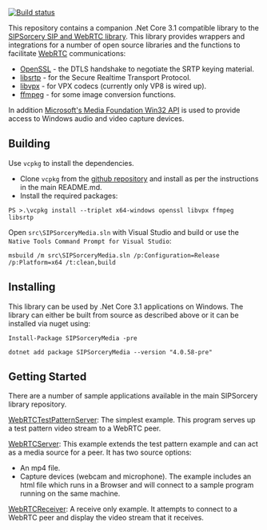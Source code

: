 [![Build status](https://ci.appveyor.com/api/projects/status/u8nmgpkowce2q4fb/branch/master?svg=true)](https://ci.appveyor.com/project/sipsorcery/sipsorcery-9ql6k/branch/master)

This repository contains a companion .Net Core 3.1 compatible library to the [SIPSorcery SIP and WebRTC library](https://github.com/sipsorcery/sipsorcery). This library provides wrappers and integrations for a number of open source libraries and the functions to facilitate [WebRTC](https://www.w3.org/TR/webrtc/) communications:

 - [OpenSSL](https://www.openssl.org/) - the DTLS handshake to negotiate the SRTP keying material.
 - [libsrtp](https://github.com/cisco/libsrtp) - for the Secure Realtime Transport Protocol.
 - [libvpx](https://www.webmproject.org/code/) - for VPX codecs (currently only VP8 is wired up).
 - [ffmpeg](https://www.ffmpeg.org/) - for some image conversion functions.
 
In addition [Microsoft's Media Foundation Win32 API](https://docs.microsoft.com/en-us/windows/win32/medfound/microsoft-media-foundation-sdk) is used to provide access to Windows audio and video capture devices.

## Building

Use `vcpkg` to install the dependencies.

- Clone `vcpkg` from the [github repository](https://github.com/Microsoft/vcpkg) and install as per the instructions in the main README.md.
- Install the required packages:

```
PS >.\vcpkg install --triplet x64-windows openssl libvpx ffmpeg libsrtp
```

Open `src\SIPSorceryMedia.sln` with Visual Studio and build or use the `Native Tools Command Prompt for Visual Studio`:

````
msbuild /m src\SIPSorceryMedia.sln /p:Configuration=Release /p:Platform=x64 /t:clean,build
````

## Installing

This library can be used by .Net Core 3.1 applications on Windows. The library can either be built from source as described above or it can be installed via nuget using:

````
Install-Package SIPSorceryMedia -pre
````

````
dotnet add package SIPSorceryMedia --version "4.0.58-pre"
````

## Getting Started

There are a number of sample applications available in the main SIPSorcery library repository.

[WebRTCTestPatternServer](https://github.com/sipsorcery/sipsorcery/tree/master/examples/WebRTCExamples/WebRTCTestPatternServer): The simplest example. This program serves up a test pattern video stream to a WebRTC peer.

[WebRTCServer](https://github.com/sipsorcery/sipsorcery/tree/master/examples/WebRTCExamples/WebRTCServer): This example extends the test pattern example and can act as a media source for a peer. It has two source options:
 - An mp4 file.
 - Capture devices (webcam and microphone). The example includes an html file which runs in a Browser and will connect to a sample program running on the same machine.
 
[WebRTCReceiver](https://github.com/sipsorcery/sipsorcery/tree/master/examples/WebRTCExamples/WebRTCReceiver  ): A receive only example. It attempts to connect to a WebRTC peer and display the video stream that it receives.
